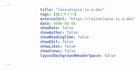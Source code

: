 ---
                title: "loisvelasco.is-a.dev"
                tags: [個人サイト]
                externalUrl: "https://loisvelasco.is-a.dev"
                date: 9986-08-08
                showDate: false
                showAuthor: false
                showReadingTime: false
                showEdit: false
                showLikes: false
                showViews: false
                layoutBackgroundHeaderSpace: false
                ---

